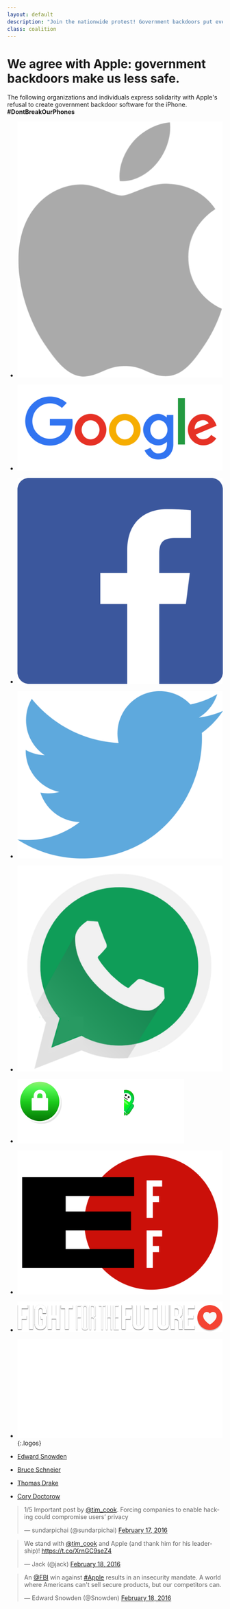 ```yaml
---
layout: default
description: "Join the nationwide protest! Government backdoors put everyone at risk."
class: coalition
---
```


# We agree with Apple: government backdoors make us less safe.

The following organizations and individuals express solidarity with Apple's refusal to create government backdoor software for the iPhone. <strong>#DontBreakOurPhones</strong>

* ![](/images/coalition/apple.png)
* ![](/images/coalition/google.png)
* ![](/images/coalition/facebook.png)
* ![](/images/coalition/twitter.png)
* ![](/images/coalition/whatsapp.png)
* ![](/images/coalition/pia.png)
* ![](/images/coalition/eff.png)
* ![](/images/logo.png)
* ![](/images/coalition/freedomofthepress.png)
{:.logos}

* [Edward Snowden](https://twitter.com/Snowden)
* [Bruce Schneier](https://www.washingtonpost.com/posteverything/wp/2016/02/18/why-you-should-side-with-apple-not-the-fbi-in-the-san-bernardino-iphone-case/)
* [Thomas Drake](https://twitter.com/Thomas_Drake1)
* [Cory Doctorow](https://twitter.com/doctorow?ref_src=twsrc%5Egoogle%7Ctwcamp%5Eserp%7Ctwgr%5Eauthor)

<blockquote class="twitter-tweet" data-lang="en"><p lang="en" dir="ltr">1/5 Important post by <a href="https://twitter.com/tim_cook">@tim_cook</a>. Forcing companies to enable hacking could compromise users’ privacy</p>&mdash; sundarpichai (@sundarpichai) <a href="https://twitter.com/sundarpichai/status/700104298600886272">February 17, 2016</a></blockquote>

<blockquote class="twitter-tweet" data-lang="en"><p lang="en" dir="ltr">We stand with <a href="https://twitter.com/tim_cook">@tim_cook</a> and Apple (and thank him for his leadership)! <a href="https://t.co/XrnGC9seZ4">https://t.co/XrnGC9seZ4</a></p>&mdash; Jack (@jack) <a href="https://twitter.com/jack/status/700457149227360256">February 18, 2016</a></blockquote>

<blockquote class="twitter-tweet" data-lang="en"><p lang="en" dir="ltr">An <a href="https://twitter.com/FBI">@FBI</a> win against <a href="https://twitter.com/hashtag/Apple?src=hash">#Apple</a> results in an insecurity mandate. A world where Americans can&#39;t sell secure products, but our competitors can.</p>&mdash; Edward Snowden (@Snowden) <a href="https://twitter.com/Snowden/status/700374579236245504">February 18, 2016</a></blockquote>


<script async src="//platform.twitter.com/widgets.js" charset="utf-8"></script>
